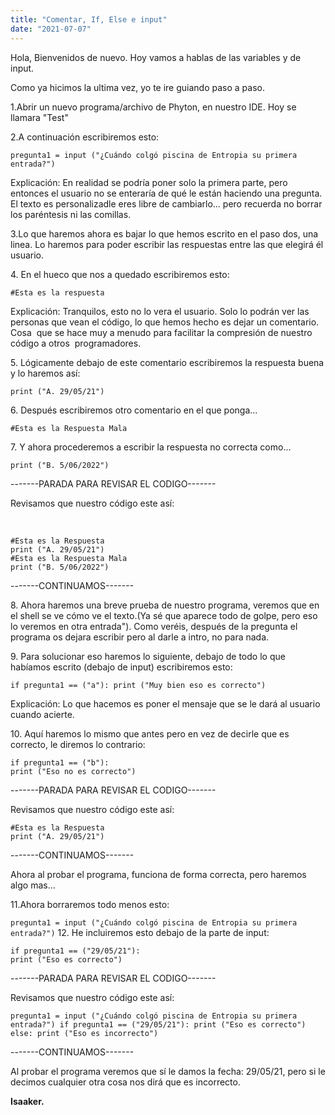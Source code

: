 ```yaml
---
title: "Comentar, If, Else e input"
date: "2021-07-07"
---
```


Hola, Bienvenidos de nuevo. Hoy vamos a hablas de las variables y de input.

Como ya hicimos la ultima vez, yo te ire guiando paso a paso.

1.Abrir un nuevo programa/archivo de Phyton, en nuestro IDE. Hoy se llamara "Test"

2.A continuación escribiremos esto:

`pregunta1 = input ("¿Cuándo colgó piscina de Entropia su primera entrada?")`

Explicación: En realidad se podría poner solo la primera parte, pero entonces el usuario no se enteraría de qué le están haciendo una pregunta. El texto es personalizadle eres libre de cambiarlo... pero recuerda no borrar los paréntesis ni las comillas.

3.Lo que haremos ahora es bajar lo que hemos escrito en el paso dos, una linea. Lo haremos para poder escribir las respuestas entre las que elegirá él usuario.

4\. En el hueco que nos a quedado escribiremos esto:

`#Esta es la respuesta`

Explicación: Tranquilos, esto no lo vera el usuario. Solo lo podrán ver las personas que vean el código, lo que hemos hecho es dejar un comentario. Cosa  que se hace muy a menudo para facilitar la compresión de nuestro código a otros  programadores.

5\. Lógicamente debajo de este comentario escribiremos la respuesta buena y lo haremos así:

`print ("A. 29/05/21")`

6\. Después escribiremos otro comentario en el que ponga...

`#Esta es la Respuesta Mala`

7\. Y ahora procederemos a escribir la respuesta no correcta como...

`print ("B. 5/06/2022")`

\-------PARADA PARA REVISAR EL CODIGO-------

Revisamos que nuestro código este así:

 

```
#Esta es la Respuesta
print ("A. 29/05/21")
#Esta es la Respuesta Mala
print ("B. 5/06/2022")
```

\-------CONTINUAMOS-------

8\. Ahora haremos una breve prueba de nuestro programa, veremos que en el shell se ve cómo ve el texto.(Ya sé que aparece todo de golpe, pero eso lo veremos en otra entrada"). Como veréis, después de la pregunta el programa os dejara escribir pero al darle a intro, no para nada.

9\. Para solucionar eso haremos lo siguiente, debajo de todo lo que habíamos escrito (debajo de input) escribiremos esto:

`if pregunta1 == ("a"): print ("Muy bien eso es correcto")`

Explicación: Lo que hacemos es poner el mensaje que se le dará al usuario cuando acierte.

10\. Aquí haremos lo mismo que antes pero en vez de decirle que es correcto, le diremos lo contrario:

```
if pregunta1 == ("b"):
print ("Eso no es correcto")
```

\-------PARADA PARA REVISAR EL CODIGO-------

Revisamos que nuestro código este así:

```
#Esta es la Respuesta
print ("A. 29/05/21")
```

\-------CONTINUAMOS-------

Ahora al probar el programa, funciona de forma correcta, pero haremos algo mas...

11.Ahora borraremos todo menos esto:

`pregunta1 = input ("¿Cuándo colgó piscina de Entropia su primera entrada?")` 12\. He incluiremos esto debajo de la parte de input:

```
if pregunta1 == ("29/05/21"):
print ("Eso es correcto")
```

\-------PARADA PARA REVISAR EL CODIGO-------

Revisamos que nuestro código este así:

`pregunta1 = input ("¿Cuándo colgó piscina de Entropia su primera entrada?") if pregunta1 == ("29/05/21"): print ("Eso es correcto") else: print ("Eso es incorrecto")`

\-------CONTINUAMOS-------

Al probar el programa veremos que sí le damos la fecha: 29/05/21, pero si le decimos cualquier otra cosa nos dirá que es incorrecto.

**Isaaker.**
